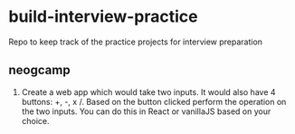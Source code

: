 # build-interview-practice

Repo to keep track of the practice projects for interview preparation

## neogcamp

1.  Create a web app which would take two inputs. It would also have 4 buttons: +, -, x /. Based on the button clicked perform the operation on the two inputs. You can do this in React or vanillaJS based on your choice.
